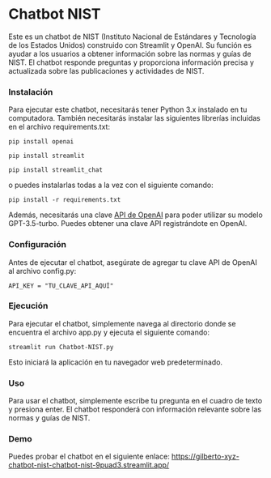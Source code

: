 # Chatbot NIST

Este es un chatbot de NIST (Instituto Nacional de Estándares y Tecnología de los Estados Unidos) construido con Streamlit y OpenAI. Su función es ayudar a los usuarios a obtener información sobre las normas y guías de NIST. El chatbot responde preguntas y proporciona información precisa y actualizada sobre las publicaciones y actividades de NIST.

### Instalación
Para ejecutar este chatbot, necesitarás tener Python 3.x instalado en tu computadora. También necesitarás instalar las siguientes librerías incluidas en el archivo requirements.txt:

<code>pip install openai</code>

<code>pip install streamlit</code>

<code>pip install streamlit_chat</code>

o puedes instalarlas todas a la vez con el siguiente comando:

<code>pip install -r requirements.txt </code>

Además, necesitarás una clave [API de OpenAI](https://platform.openai.com/account/api-keys) para poder utilizar su modelo GPT-3.5-turbo. Puedes obtener una clave API registrándote en OpenAI.

### Configuración
Antes de ejecutar el chatbot, asegúrate de agregar tu clave API de OpenAI al archivo config.py:

<code>API_KEY = "TU_CLAVE_API_AQUÍ"</code>

### Ejecución
Para ejecutar el chatbot, simplemente navega al directorio donde se encuentra el archivo app.py y ejecuta el siguiente comando:

<code>streamlit run Chatbot-NIST.py</code>

Esto iniciará la aplicación en tu navegador web predeterminado.
### Uso
Para usar el chatbot, simplemente escribe tu pregunta en el cuadro de texto y presiona enter. El chatbot responderá con información relevante sobre las normas y guías de NIST.

### Demo
Puedes probar el chatbot en el siguiente enlace: https://gilberto-xyz-chatbot-nist-chatbot-nist-9puad3.streamlit.app/
